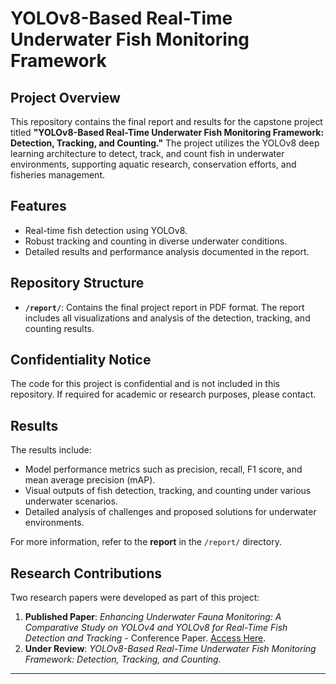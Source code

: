 # YOLOv8-Based Real-Time Underwater Fish Monitoring Framework

## Project Overview

This repository contains the final report and results for the capstone project titled **"YOLOv8-Based Real-Time Underwater Fish Monitoring Framework: Detection, Tracking, and Counting."** The project utilizes the YOLOv8 deep learning architecture to detect, track, and count fish in underwater environments, supporting aquatic research, conservation efforts, and fisheries management.

## Features
- Real-time fish detection using YOLOv8.
- Robust tracking and counting in diverse underwater conditions.
- Detailed results and performance analysis documented in the report.

## Repository Structure
- **`/report/`**: Contains the final project report in PDF format. The report includes all visualizations and analysis of the detection, tracking, and counting results.

## Confidentiality Notice
The code for this project is confidential and is not included in this repository. If required for academic or research purposes, please contact.

## Results
The results include:
- Model performance metrics such as precision, recall, F1 score, and mean average precision (mAP).
- Visual outputs of fish detection, tracking, and counting under various underwater scenarios.
- Detailed analysis of challenges and proposed solutions for underwater environments.

For more information, refer to the **report** in the `/report/` directory.

## Research Contributions
Two research papers were developed as part of this project:
1. **Published Paper**: *Enhancing Underwater Fauna Monitoring: A Comparative Study on YOLOv4 and YOLOv8 for Real-Time Fish Detection and Tracking* - Conference Paper. [Access Here](https://doi.org/10.1007/978-981-97-0327-2_4).
2. **Under Review**: *YOLOv8-Based Real-Time Underwater Fish Monitoring Framework: Detection, Tracking, and Counting.*

---

